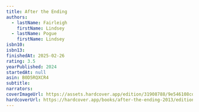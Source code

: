 ```yaml
---
title: After the Ending
authors:
  - lastName: Fairleigh
    firstName: Lindsey
  - lastName: Pogue
    firstName: Lindsey
isbn10:
isbn13:
finishedAt: 2025-02-26
rating: 3.5
yearPublished: 2024
startedAt: null
asin: B0D5RQXCR4
subtitle:
narrators:
coverImageUrl: https://assets.hardcover.app/edition/31908788/9e546108cd3e6c053fb90d66772a14d6d2271126.jpeg
hardcoverUrl: https://hardcover.app/books/after-the-ending-2013/editions/31908798
---
```

